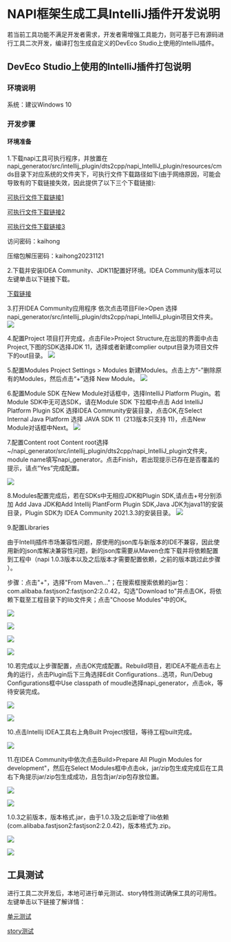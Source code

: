 # NAPI框架生成工具IntelliJ插件开发说明

若当前工具功能不满足开发者需求，开发者需增强工具能力，则可基于已有源码进行工具二次开发，编译打包生成自定义的DevEco Studio上使用的IntelliJ插件。

## DevEco Studio上使用的IntelliJ插件打包说明

### 环境说明

系统：建议Windows 10

### 开发步骤

#### 环境准备

1.下载napi工具可执行程序，并放置在napi_generator/src/intellij_plugin/dts2cpp/napi_IntelliJ_plugin/resources/cmds目录下对应系统的文件夹下，可执行文件下载路径如下(由于网络原因，可能会导致有的下载链接失效，因此提供了以下三个下载链接):

[可执行文件下载链接1](http://ftpkaihongdigi.i234.me:5000/sharing/yaRiKSjBI)

[可执行文件下载链接2](http://ftp.kaihong.com:5000/fsdownload/yaRiKSjBI/)

[可执行文件下载链接3](http://ftp.kaihongdigi.com:5000/fsdownload/yaRiKSjBI/)

访问密码：kaihong

压缩包解压密码：kaihong20231121

2.下载并安装IDEA Community、JDK11配置好环境。IDEA Community版本可以左键单击以下链接下载。

[下载链接](https://www.jetbrains.com/idea/download/)

3.打开IDEA Community应用程序
依次点击项目File>Open 选择napi_generator/src/intellij_plugin/dts2cpp/napi_IntelliJ_plugin项目文件夹。
![](../figures/IntelliJ_env_config_open_proj.png)

4.配置Project
项目打开完成，点击File>Project Structure,在出现的界面中点击Project,下图的SDK选择JDK 11，选择或者新建complier output目录为项目文件下的out目录。
![](../figures/IntelliJ_env_proj_structure.png)

5.配置Modules
Project Settings > Modules 新建Modules。点击上方“-”删除原有的Modules，然后点击“+”选择 New Module。
![](../figures/IntelliJ_env_Proj_Module.png)

6.配置Module SDK
在New Module对话框中，选择IntelliJ Platform Plugin。若Module SDK中无可选SDK，请在Module SDK 下拉框中点击 Add IntelliJ Platform Plugin SDK 选择IDEA Community安装目录，点击OK,在Select Internal Java Platform 选择 JAVA SDK 11（213版本只支持 11)，点击New Module对话框中Next。
![](../figures/IntelliJ_env_Proj_Module_New.png)

7.配置Content root
Content root选择~/napi_generator/src/intellij_plugin/dts2cpp/napi_IntelliJ_plugin文件夹，module name填写napi_generator。点击Finish，若出现提示已存在是否覆盖的提示，请点“Yes”完成配置。

![](../figures/IntelliJ_env_module_root.png)

8.Modules配置完成后，若在SDKs中无相应JDK和Plugin SDK,请点击+号分别添加 Add Java JDK和Add Intellij PlantForm Plugin SDK,Java JDK为java11的安装目录，Plugin SDK为 IDEA Community 2021.3.3的安装目录。
![](../figures/IntelliJ_env_config_SDKs.png)

9.配置Libraries

由于IntellIj插件市场兼容性问题，原使用的json库与新版本的IDE不兼容，因此使用新的json库解决兼容性问题，新的json库需要从Maven仓库下载并将依赖配置到工程中（napi 1.0.3版本以及之后版本才需要配置依赖，之前的版本跳过此步骤 ）。

步骤：点击"+"，选择"From Maven..."；在搜索框搜索依赖的jar包：com.alibaba.fastjson2:fastjson2:2.0.42，勾选"Download to"并点击OK，将依赖下载至工程目录下的lib文件夹；点击"Choose Modules"中的OK。

![](../figures/IntelliJ_env_config_libs.png)

![](../figures/IntelliJ_env_config_libs_download.png)

![](../figures/IntelliJ_env_config_libs_choose_module.png)

![](../figures/IntelliJ_env_config_libs_check.png)

10.若完成以上步骤配置，点击OK完成配置。Rebuild项目，若IDEA不能点击右上角的运行，点击Plugin后下三角选择Edit Configurations...选项，Run/Debug Configurations框中Use classpath of moudle选择napi_generator，点击ok，等待安装完成。

![](../figures/IntelliJ_env_configurations.png)

![](../figures/IntelliJ_env_run_debug.png)

10.点击Intellij IDEA工具右上角Built Project按钮，等待工程built完成。

![](../figures/IntelliJ_env_built_pro.png)

11.在IDEA Community中依次点击Build>Prepare All Plugin Modules for development"，然后在Select Modules框中点击ok，jar/zip包生成完成后在工具右下角提示jar/zip包生成成功，且包含jar/zip包存放位置。

![](../figures/IntelliJ_env_built_jar.png)

![](../figures/IntelliJ_env_select_moudles.png)

1.0.3之前版本，版本格式.jar，由于1.0.3及之后新增了lib依赖(com.alibaba.fastjson2:fastjson2:2.0.42)，版本格式为.zip。

![](../figures/IntelliJ_env_built_jar_success.png)

![](../figures/IntelliJ_env_built_zip_success.png)



## 工具测试

进行工具二次开发后，本地可进行单元测试、story特性测试确保工具的可用性。左键单击以下链接了解详情：

[单元测试](https://gitee.com/openharmony/napi_generator/blob/master/test/unittest/README_ZH.md)

[story测试](https://gitee.com/openharmony/napi_generator/blob/master/test/storytest/README_ZH.md)

